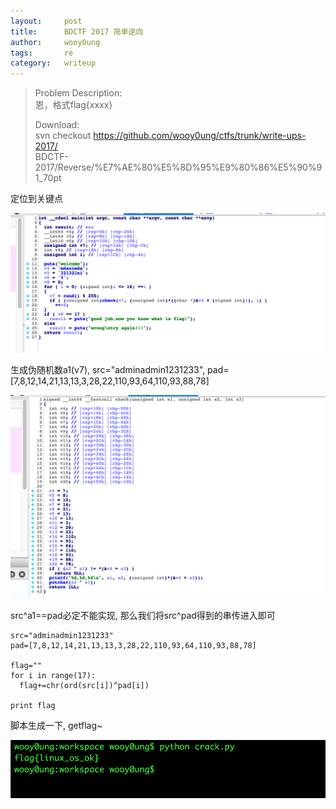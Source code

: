 ```yaml
---
layout:     post
title:      BDCTF 2017 简单逆向
author:     wooy0ung
tags: 		re
category:  	writeup
---
```



>Problem Description:  
>恩，格式flag{xxxx}  
>  
>Download:  
>svn checkout https://github.com/wooy0ung/ctfs/trunk/write-ups-2017/  
>BDCTF-2017/Reverse/%E7%AE%80%E5%8D%95%E9%80%86%E5%90%91_70pt  
<!-- more -->


定位到关键点

![](/assets/img/writeup/re/2017-10-24-bdctf-2017-re-2/0x00.png)

生成伪随机数a1(v7), src="adminadmin1231233", pad=[7,8,12,14,21,13,13,3,28,22,110,93,64,110,93,88,78]

![](/assets/img/writeup/re/2017-10-24-bdctf-2017-re-2/0x01.png)

src^a1==pad必定不能实现, 那么我们将src^pad得到的串传进入即可

```
src="adminadmin1231233"
pad=[7,8,12,14,21,13,13,3,28,22,110,93,64,110,93,88,78]

flag=""
for i in range(17):
  flag+=chr(ord(src[i])^pad[i])

print flag
```

脚本生成一下,  getflag~

![](/assets/img/writeup/re/2017-10-24-bdctf-2017-re-2/0x02.png)